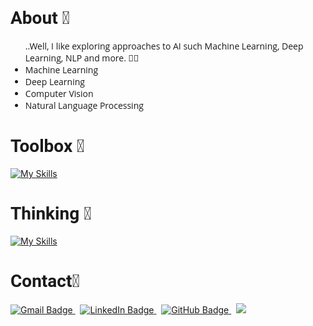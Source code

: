 <h1 style="font-family: Roboto;"> About 🪪 </h1>
    
<ul style="font-family: 'Open Sans', sans-serif;">
    ..Well, I like exploring approaches to AI such Machine Learning, Deep Learning, NLP and more. 🧑‍💻
    <li>Machine Learning</li>
    <li>Deep Learning</li>
    <li>Computer Vision</li>
    <li>Natural Language Processing</li>
</ul>

<h1 style="font-family: Roboto;"> Toolbox 🧰 </h1> 

[![My Skills](https://skillicons.dev/icons?i=java,python,cpp,ts,cs,r,sklearn,tensorflow,pytorch,aws,azure,docker,kubernetes,terraform,react)](https://skillicons.dev)

<h1 style="font-family: Roboto;"> Thinking 🤔 </h1>

[![My Skills](https://skillicons.dev/icons?i=golang,rust,zig)](https://skillicons.dev)

<h1 style="font-family: Roboto;"> Contact📇 </h1>

<div id="badges">
   <a href="mailto:kshatriya.prithvi.raj.27@gmail.com?">
   <img src="https://img.shields.io/badge/gmail-%23DD0031.svg?&style=for-the-badge&logo=gmail&logoColor=white" alt="Gmail Badge"/>
   </a> 
   &nbsp;
   <a href="https://www.linkedin.com/in/prithvi-raj-k-3431a8162/">
   <img src="https://img.shields.io/badge/LinkedIn-blue?style=for-the-badge&logo=linkedin&logoColor=white" alt="LinkedIn Badge"/>
   </a>
   &nbsp;
   <a href="https://github.com/prithvirajkshatriya">
   <img src="https://img.shields.io/badge/github-%23121011.svg?style=for-the-badge&logo=github&logoColor=white" alt="GitHub Badge"/>
   </a>
   &nbsp;
   <a href="https://discord.com/users/:1264564017951932456">
   <img src="https://img.shields.io/badge/Discord-%235865F2.svg?style=for-the-badge&logo=discord&logoColor=white"/>
   </a>
</div>
